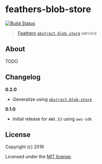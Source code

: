 # feathers-blob-store

[![Build Status](https://travis-ci.org/ahdinosaur/feathers-blob-store.png?branch=master)](https://travis-ci.org/ahdinosaur/feathers-blob-store)

> [Feathers](http://feathersjs.com) [`abstract blob store`](https://github.com/maxogden/abstract-blob-store) service

## About

TODO

## Changelog

__0.2.0__

- Generalize using [`abstract-blob-store`](https://github.com/maxogden/abstract-blob-store)

__0.1.0__

- Initial release for `AWS.S3` using `aws-sdk`

## License

Copyright (c) 2016

Licensed under the [MIT license](LICENSE).
